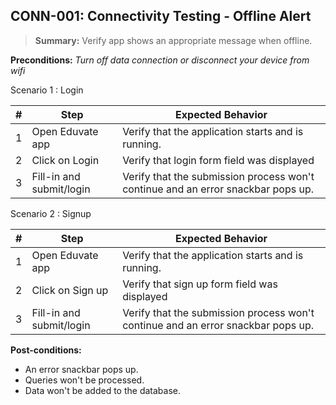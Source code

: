 ## **CONN-001:** Connectivity Testing - Offline Alert  

> **Summary:** Verify app shows an appropriate message when offline.  <br>

**Preconditions:** _Turn off data connection or disconnect your device from wifi_  

Scenario 1 : Login

 | \# | Step | Expected Behavior | 
 |----|------|-------------------| 
 |  1 | Open Eduvate app     | Verify that the application starts and is running.   | 
 |  2 | Click on Login     | Verify that login form field was displayed   | 
 |  3 | Fill-in and submit/login     | Verify that the submission process won't continue and an error snackbar pops up.  |  

Scenario 2 : Signup

 | \# | Step | Expected Behavior | 
 |----|------|-------------------| 
 |  1 | Open Eduvate app     | Verify that the application starts and is running.   | 
 |  2 | Click on Sign up     | Verify that sign up form field was displayed   | 
 |  3 | Fill-in and submit/login     | Verify that the submission process won't continue and an error snackbar pops up.  |  


**Post-conditions:**  

 -  An error snackbar pops up.
 -  Queries won't be processed.
 -  Data won't be added to the database.  
